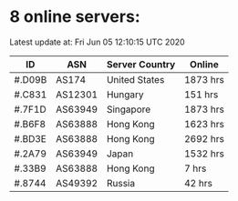 # 8 online servers:

Latest update at: Fri Jun 05 12:10:15 UTC 2020

| ID | ASN | Server Country | Online |
| -- | --- | -------------- | ------ |
| #.D09B | AS174 | United States | 1873 hrs |
| #.C831 | AS12301 | Hungary | 151 hrs |
| #.7F1D | AS63949 | Singapore | 1873 hrs |
| #.B6F8 | AS63888 | Hong Kong | 1623 hrs |
| #.BD3E | AS63888 | Hong Kong | 2692 hrs |
| #.2A79 | AS63949 | Japan | 1532 hrs |
| #.33B9 | AS63888 | Hong Kong | 7 hrs |
| #.8744 | AS49392 | Russia | 42 hrs |

